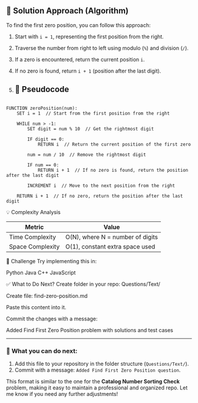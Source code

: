 ## 🧠 Solution Approach (Algorithm)

To find the first zero position, you can follow this approach:

1. Start with `i = 1`, representing the first position from the right.
2. Traverse the number from right to left using modulo (`%`) and division (`/`).
3. If a zero is encountered, return the current position `i`.
4. If no zero is found, return `i + 1` (position after the last digit).

5. ## 📝 Pseudocode

```pseudo

FUNCTION zeroPosition(num):
    SET i = 1  // Start from the first position from the right
    
    WHILE num > -1:
        SET digit = num % 10  // Get the rightmost digit
        
        IF digit == 0:
            RETURN i  // Return the current position of the first zero
        
        num = num / 10  // Remove the rightmost digit
        
        IF num == 0:
            RETURN i + 1  // If no zero is found, return the position after the last digit
        
        INCREMENT i  // Move to the next position from the right
    
    RETURN i + 1  // If no zero, return the position after the last digit

```

💡 Complexity Analysis

| Metric           | Value                            |
| ---------------- | -------------------------------- |
| Time Complexity  | O(N), where N = number of digits |
| Space Complexity | O(1), constant extra space used  |

🚀 Challenge
Try implementing this in:

Python
Java
C++
JavaScript

✅ What to Do Next?
Create folder in your repo: Questions/Text/

Create file: find-zero-position.md

Paste this content into it.

Commit the changes with a message:

Added Find First Zero Position problem with solutions and test cases


---

### 📌 **What you can do next**:
1. Add this file to your repository in the folder structure (`Questions/Text/`).
2. Commit with a message: `Added Find First Zero Position question`.

This format is similar to the one for the **Catalog Number Sorting Check** problem, making it easy to maintain a professional and organized repo. Let me know if you need any further adjustments!


